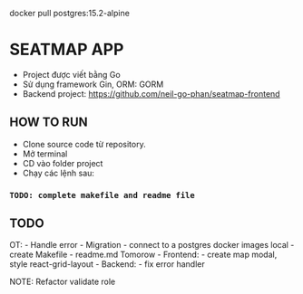 docker pull postgres:15.2-alpine
# SEATMAP APP

- Project được viết bằng Go
- Sử dụng framework Gin, ORM: GORM
- Backend project: https://github.com/neil-go-phan/seatmap-frontend

## HOW TO RUN
- Clone source code từ repository. 
- Mở terminal
- CD vào folder project
- Chạy các lệnh sau:
### `TODO: complete makefile and readme file`
<!-- ### `npm install`
### `npm start` -->
## TODO
OT: - Handle error
    - Migration
    - connect to a postgres docker images local
    - create Makefile
    - readme.md
Tomorow
    - Frontend: 
        - create map modal, style react-grid-layout
    - Backend:
        - fix error handler
        
NOTE: Refactor validate role 